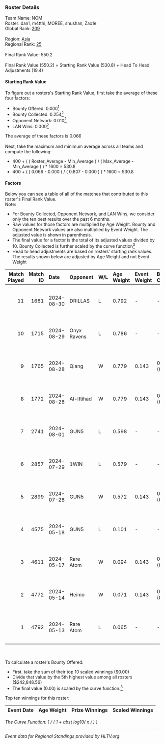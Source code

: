 ### Roster Details<br />
Team Name: NOM<br />
Roster: dan1, m4tthi, MOREE, shushan, Zax1e<br />
Global Rank: [209](../../standings_global_2024_10_30.md)<br />
<br />
Region: [Asia]( ../../standings_asia_2024_10_30.md)<br />
Regional Rank: [25]( ../../standings_asia_2024_10_30.md)<br />
<br />
Final Rank Value:  550.2<br />
<br />
Final Rank Value (550.2) = Starting Rank Value (530.8) + Head To Head Adjustments (19.4)<br />

#### Starting Rank Value<br />
To figure out a rosters's Starting Rank Value, first take the average of these four factors:<br />
- Bounty Offered: 0.000[<sup>1</sup>](#table2)
- Bounty Collected: 0.254[<sup>2</sup>](#table1)
- Opponent Network: 0.010[<sup>2</sup>](#table1)
- LAN Wins: 0.000[<sup>2</sup>](#table1)

The average of these factors is 0.066<br />
<br />
Next, take the maximum and minimum average across all teams and compute the following:<br />
- 400 + ( ( Roster_Average - Min_Average ) / ( Max_Average - Min_Average ) ) * 1600 = 530.8
- 400 + ( ( 0.066 - 0.000 ) / ( 0.807 - 0.000 ) ) * 1600 = 530.8


#### Factors<br />
Below you can see a table of all of the matches that contributed to this roster's Final Rank Value.<br />
Note:<br />

- For Bounty Collected, Opponent Network, and LAN Wins, we consider only the ten best results over the past 6 months.
- Raw values for those factors are multiplied by Age Weight. Bounty and Opponent Network values are also multiplied by Event Weight. The adjusted value is shown in parenthesis.
- The final value for a factor is the total of its adjusted values divided by 10. Bounty Collected is further scaled by the curve function[<sup>3</sup>](#curveFunction)
- Head to head adjustments are based on rosters' starting rank values. The results shown below are adjusted by Age Weight and not Event Weight
<span id="table1"></span><br />


| Match Played | Match ID | Date       | Opponent    | W/L | Age Weight | Event Weight | Bounty Collected | Opponent Network | LAN Wins  | H2H Adj. | Roster                               |
| -: | -: | :- | :- | :- | :- | :- | :- | :- | :- | -: | :- |
|           11 |     1681 | 2024-08-30 | DRILLAS     | L   | 0.792      | -            | -                | -                | -         |    -4.48 | dan1, m4tthi, MOREE, shushan, Zax1e  |
|           10 |     1715 | 2024-08-29 | Onyx Ravens | L   | 0.786      | -            | -                | -                | -         |   -16.30 | dan1, m4tthi, MOREE, shushan, Zax1e  |
|            9 |     1765 | 2024-08-28 | Qiang       | W   | 0.779      | 0.143        | 0.022 (0.002)    | 0.106 (0.012)    | 0 (0.000) |    17.91 | dan1, m4tthi, MOREE, shushan, Zax1e  |
|            8 |     1772 | 2024-08-28 | Al-Ittihad  | W   | 0.779      | 0.143        | 0.000 (0.000)    | 0.025 (0.003)    | 0 (0.000) |     7.63 | dan1, m4tthi, MOREE, shushan, Zax1e  |
|            7 |     2741 | 2024-08-01 | GUN5        | L   | 0.598      | -            | -                | -                | -         |    -1.79 | dan1, m4tthi, MOREE, suraniZ, Zax1e  |
|            6 |     2857 | 2024-07-29 | 1WIN        | L   | 0.579      | -            | -                | -                | -         |    -3.36 | dan1, m4tthi, MOREE, suraniZ, Zax1e  |
|            5 |     2899 | 2024-07-28 | GUN5        | W   | 0.572      | 0.143        | 0.106 (0.009)    | 1.000 (0.082)    | 0 (0.000) |    16.42 | dan1, m4tthi, MOREE, suraniZ, Zax1e  |
|            4 |     4575 | 2024-05-18 | GUN5        | L   | 0.101      | -            | -                | -                | -         |    -0.21 | dan1, hotd0g , m4tthi, meztal, MOREE |
|            3 |     4611 | 2024-05-17 | Rare Atom   | W   | 0.094      | 0.143        | 0.023 (0.000)    | 0.238 (0.003)    | 0 (0.000) |     2.42 | dan1, hotd0g , m4tthi, meztal, MOREE |
|            2 |     4772 | 2024-05-14 | Heimo       | W   | 0.071      | 0.143        | 0.002 (0.000)    | 0.156 (0.002)    | 0 (0.000) |     1.54 | dan1, hotd0g , m4tthi, meztal, MOREE |
|            1 |     4792 | 2024-05-13 | Rare Atom   | L   | 0.065      | -            | -                | -                | -         |    -0.37 | dan1, hotd0g , m4tthi, meztal, MOREE |

<br />
<span id="table2"></span><br />
To calculate a roster's Bounty Offered:<br />

- First, take the sum of their top 10 scaled winnings ($0.00)
- Divide that value by the 5th highest value among all rosters ($242,848.56)
- The final value (0.00) is scaled by the curve function.[<sup>3</sup>](#curveFunction)

Top ten winnings for this roster:<br />

| Event Date | Age Weight | Prize Winnings | Scaled Winnings |
| :- | -: | :- | :- |


<span id="curveFunction"></span>_The Curve Function: 1 / ( 1 + abs( log10( x ) ) )_<br />

---
_Event data for Regional Standings provided by HLTV.org_<br />
